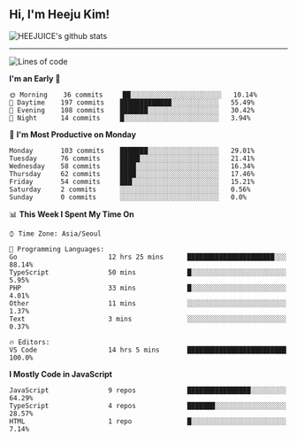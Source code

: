 ## Hi, I'm Heeju Kim!

![HEEJUICE's github stats](https://github-readme-stats.vercel.app/api?username=HEEJUICE&show_icons=true)

---
<!--START_SECTION:waka-->
![Lines of code](https://img.shields.io/badge/From%20Hello%20World%20I%27ve%20Written-19.7%20million%20lines%20of%20code-blue)

**I'm an Early 🐤** 

```text
🌞 Morning    36 commits     ██░░░░░░░░░░░░░░░░░░░░░░░   10.14% 
🌆 Daytime    197 commits    █████████████░░░░░░░░░░░░   55.49% 
🌃 Evening    108 commits    ███████░░░░░░░░░░░░░░░░░░   30.42% 
🌙 Night      14 commits     █░░░░░░░░░░░░░░░░░░░░░░░░   3.94%

```
📅 **I'm Most Productive on Monday** 

```text
Monday       103 commits    ███████░░░░░░░░░░░░░░░░░░   29.01% 
Tuesday      76 commits     █████░░░░░░░░░░░░░░░░░░░░   21.41% 
Wednesday    58 commits     ████░░░░░░░░░░░░░░░░░░░░░   16.34% 
Thursday     62 commits     ████░░░░░░░░░░░░░░░░░░░░░   17.46% 
Friday       54 commits     ███░░░░░░░░░░░░░░░░░░░░░░   15.21% 
Saturday     2 commits      ░░░░░░░░░░░░░░░░░░░░░░░░░   0.56% 
Sunday       0 commits      ░░░░░░░░░░░░░░░░░░░░░░░░░   0.0%

```


📊 **This Week I Spent My Time On** 

```text
⌚︎ Time Zone: Asia/Seoul

💬 Programming Languages: 
Go                       12 hrs 25 mins      ██████████████████████░░░   88.14% 
TypeScript               50 mins             █░░░░░░░░░░░░░░░░░░░░░░░░   5.95% 
PHP                      33 mins             █░░░░░░░░░░░░░░░░░░░░░░░░   4.01% 
Other                    11 mins             ░░░░░░░░░░░░░░░░░░░░░░░░░   1.37% 
Text                     3 mins              ░░░░░░░░░░░░░░░░░░░░░░░░░   0.37%

🔥 Editors: 
VS Code                  14 hrs 5 mins       █████████████████████████   100.0%

```

**I Mostly Code in JavaScript** 

```text
JavaScript               9 repos             ████████████████░░░░░░░░░   64.29% 
TypeScript               4 repos             ███████░░░░░░░░░░░░░░░░░░   28.57% 
HTML                     1 repo              █░░░░░░░░░░░░░░░░░░░░░░░░   7.14%

```



<!--END_SECTION:waka-->
